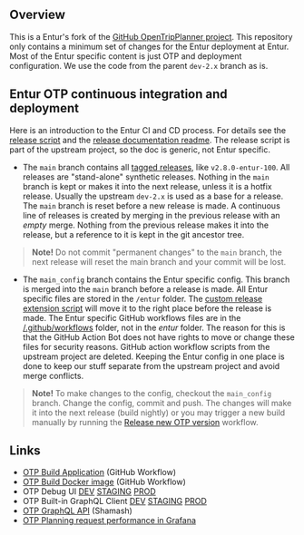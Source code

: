 ## Overview

This is a Entur's fork of the [GitHub OpenTripPlanner project](https://github.com/opentripplanner/OpenTripPlanner). 
This repository only contains a minimum set of changes for the Entur deployment at Entur. Most
of the Entur specific content is just OTP and deployment configuration. We use the code from
the parent `dev-2.x` branch as is.

## Entur OTP continuous integration and deployment 

Here is an introduction to the Entur CI and CD process. For details see the [release script](/script/custom-release.py) and the 
[release documentation readme](/script/Readme.md). The release script is part of the upstream project, so the doc is generic,
not Entur specific.

- The `main` branch contains all [tagged releases](https://github.com/opentripplanner/OpenTripPlanner/tags), 
  like `v2.8.0-entur-100`. All releases are "stand-alone" synthetic releases. Nothing in the `main` 
  branch is kept or makes it into the next release, unless it is a hotfix release. Usually the
  upstream `dev-2.x` is used as a base for a release. The `main` branch is reset before a new
  release is made. A continuous line of releases is created by merging in the previous release 
  with an _empty_ merge. Nothing from the previous release makes it into the release, but a 
  reference to it is kept in the git ancestor tree. 
 
 > **Note!** Do not commit "permanent changes" to the `main` branch, the next release will reset 
 >           the main branch and your commit will be lost.
  
- The `main_config` branch contains the Entur specific config. This branch is merged into the 
   `main` branch before a release is made. All Entur specific files are stored in the `/entur`
   folder. The [custom release extension script](/script/custom-release-extension) will move it to
   the right place before the release is made. The Entur specific GitHub workflows files are in the
   [/.github/workflows](/.github/workflows) folder, not in the _entur_ folder. The reason for this 
   is that the GitHub Action Bot does not have rights to move or change these files for security 
   reasons. GitHub action workflow scripts from the upstream project are deleted. Keeping the Entur
   config in one place is done to keep our stuff separate from the upstream project and avoid merge
   conflicts.  

> **Note!** To make changes to the config, checkout the `main_config` branch. Change the config, 
>           commit and push. The changes will make it into the next release (build nightly) or you 
>           may trigger a new build manually by running the [Release new OTP version](https://github.com/entur/OpenTripPlanner/actions/workflows/entur-a-otp-release.yml)
>           workflow. 


## Links
- [OTP Build Application](https://github.com/entur/OpenTripPlanner/actions/workflows/entur-a-otp-release.yml) (GitHub Workflow)
- [OTP Build Docker image](https://github.com/entur/OpenTripPlanner/actions/workflows/entur-b-docker-build.yml) (GitHub Workflow)
- OTP Debug UI [DEV](https://otp2debug.dev.entur.org/) [STAGING](https://otp2debug.staging.entur.org/) [PROD](https://otp2debug.entur.org/)
- OTP Built-in GraphQL Client [DEV](https://otp2debug.dev.entur.org/graphiql?flavor=transmodel) [STAGING](https://otp2debug.staging.entur.org/graphiql?flavor=transmodel) [PROD](https://otp2debug.entur.org/graphiql?flavor=transmodel)
- [OTP GraphQL API](https://api.staging.entur.io/graphql-explorer/journey-planner-v3) (Shamash)
- [OTP Planning request performance in Grafana](https://grafana.entur.org/d/X1pi-Jxnz/otp-apis-performance-operations?orgId=1)
